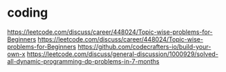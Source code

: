 # coding
https://leetcode.com/discuss/career/448024/Topic-wise-problems-for-Beginners
https://leetcode.com/discuss/career/448024/Topic-wise-problems-for-Beginners
https://github.com/codecrafters-io/build-your-own-x
https://leetcode.com/discuss/general-discussion/1000929/solved-all-dynamic-programming-dp-problems-in-7-months